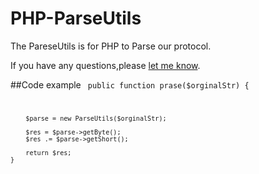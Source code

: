 # PHP-ParseUtils
The PareseUtils is for PHP to Parse our protocol.

If you have any questions,please [let me know](http://www.zhaiqianfeng.com/blog/guest-book/).

##Code example
<code>
 public function prase($orginalStr)
    {

        $parse = new ParseUtils($orginalStr);

        $res = $parse->getByte();
        $res .= $parse->getShort();

        return $res;
    }
</code>
